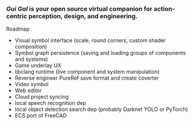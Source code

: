 ### ***Gui Gal*** is your open source virtual companion for action-centric perception, design, and engineering.

Roadmap
* Visual symbol interface (scale, round corners, custom shader composition)
* Symbol graph persistence (saving and loading groups of components and systems)
* Game underlay UX
* libclang runtime (live component and system manipulation)
* Reverse engineer PureRef save format and create coverter
* Video symbol
* Web editor
* Cloud project syncing
* local speech recognition dep
* local object detection search dep (probably Darknet YOLO or PyTorch)
* ECS port of FreeCAD

